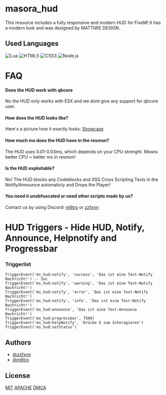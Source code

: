 # masora_hud
This resource includes a fully responsive and modern HUD for FiveM! It has a modern look and was designed by MATTIWE DESIGN.

## Used Languages
<img src="https://img.shields.io/badge/Lua-black?style=for-the-badge&logo=lua" alt="Lua"> <img src="https://img.shields.io/badge/HTML5-black?style=for-the-badge&logo=html5" alt="HTML5"> <img src="https://img.shields.io/badge/CSS3-black?style=for-the-badge&logo=css3" alt="CSS3"> <img src="https://img.shields.io/badge/Node.js-black?style=for-the-badge&logo=node.js" alt="Node.js">

# FAQ

#### Does the HUD work with qbcore
No the HUD only works with ESX and we dont give any support for qbcore user.

#### How does the HUD looks like?
Here's a picture how it exactly looks: [Showcase](https://metro.isfucking.pro/EdHAqz.png)
#### How much ms does the HUD have in the resmon?
The HUD uses 0.01-0.03ms, which depends on your CPU strenght. Means better CPU = better ms in resmon!

#### Is the HUD exploitable?
No! The HUD blocks any Codeblocks and XSS Cross Scripting Texts in the Notify/Announce automaticly and Drops the Player!

#### You need it unobfuscated or need other scripts made by us?
Contact us by using Discord: [m6tro](https://discord.com/users/1013917115868250243) or [zzfxnn](https://discord.com/users/1158996506712481844)


# HUD Triggers - Hide HUD, Notify, Announce, Helpnotify and Progressbar

### Triggerlist
```
TriggerEvent('ms_hud:notify', 'success', 'Das ist eine Test-Notify Nachricht!') -- Suc
TriggerEvent('ms_hud:notify', 'warning', 'Das ist eine Test-Notify Nachricht!')
TriggerEvent('ms_hud:notify', 'error', 'Das ist eine Test-Notify Nachricht!')
TriggerEvent('ms_hud:notify', 'info', 'Das ist eine Test-Notify Nachricht!')
TriggerEvent('ms_hud:announce', 'Das ist eine Test-Announce Nachricht!')
TriggerEvent('ms_hud:progressbar', 7500)
TriggerEvent('ms_hud:helpNotify', 'Drücke E zum Interagieren')
TriggerEvent('ms_hud:setStatus')
```



## Authors

- [@zzfxnn](https://www.github.com/zzfxnn)
- [@m6tro](https://www.github.com/m6tro)




## License

[MIT](https://choosealicense.com/licenses/mit/)
[APACHE](https://choosealicense.com/licenses/apache-2.0/)
[DMCA](https://www.dmca.com/badges.aspx?r=m)
